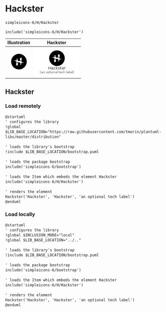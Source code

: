 # Hackster


```text
simpleicons-6/H/Hackster
```

```text
include('simpleicons-6/H/Hackster')
```



| Illustration | Hackster |
| :---: | :---: |
| ![illustration for Illustration](../../simpleicons-6/H/Hackster.png) | ![illustration for Hackster](../../simpleicons-6/H/Hackster.Local.png) |




## Hackster

### Load remotely
```plantuml
@startuml
' configures the library
!global $LIB_BASE_LOCATION="https://raw.githubusercontent.com/tmorin/plantuml-libs/master/distribution"

' loads the library's bootstrap
!include $LIB_BASE_LOCATION/bootstrap.puml

' loads the package bootstrap
include('simpleicons-6/bootstrap')

' loads the Item which embeds the element Hackster
include('simpleicons-6/H/Hackster')

' renders the element
Hackster('Hackster', 'Hackster', 'an optional tech label')
@enduml
```

### Load locally
```plantuml
@startuml
' configures the library
!global $INCLUSION_MODE="local"
!global $LIB_BASE_LOCATION="../.."

' loads the library's bootstrap
!include $LIB_BASE_LOCATION/bootstrap.puml

' loads the package bootstrap
include('simpleicons-6/bootstrap')

' loads the Item which embeds the element Hackster
include('simpleicons-6/H/Hackster')

' renders the element
Hackster('Hackster', 'Hackster', 'an optional tech label')
@enduml
```

